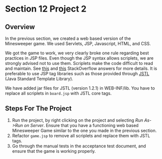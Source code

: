 <h1>Section 12 Project 2</h1>

<h2>Overview</h2>

In the previous section, we created a web based version of the Minesweeper game. We used Servlets, JSP, Javascript, HTML, and CSS.

We got the game to work, we very clearly broke one rule regarding best practices in JSP files. Even though the JSP syntax allows scriplets, we are strongly advised  not to use them. Scriplets make the code difficult to read and maintain. See [this](http://stackoverflow.com/questions/3177733/how-to-avoid-java-code-in-jsp-files) and [this](http://stackoverflow.com/questions/4535423/jstl-vs-jsp-scriptlets) StackOverflow answers for more details. It is preferable to use JSP tag libraries such as those provided through [JSTL](http://www.oracle.com/technetwork/java/index-jsp-135995.html) (Java Standard Template Library).

We have added jar files for JSTL (version 1.2.1) in WEB-INF/lib. You have to replace all scriplets in ```board.jsp``` with JSTL core tags.

<h2>Steps For The Project</h2>

 1. Run the project, by right clicking on the project and selecting _Run As->Run on Server_. Ensure that you have a functioning web based Minesweeper Game similar to the one you made in the previous section.
 1. Refactor ```game.jsp``` to remove all scriplets and replace them with JSTL tags.
 1. Go through the manual tests in the acceptance test document, and ensure that the game is working properly.
